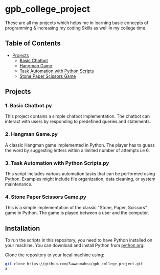 # gpb_college_project
These are all my projects which helps me in learning basic concepts of programming &amp; increasing my coding Skills as well in my college time.

## Table of Contents

- [Projects]()
  - [Basic Chatbot](/Basic%20Chatbot.py)
  - [Hangman Game](/Hangman_Game.py)
  - [Task Automation with Python Scripts](/Task%20Automation%20with%20Python%20Scripts.py)
  - [Stone Paper Scissors Game](/stone_paper_scissors_game.py)

## Projects

### 1. Basic Chatbot.py

This project contains a simple chatbot implementation. The chatbot can interact with users by responding to predefined queries and statements.

### 2. Hangman Game.py

A classic Hangman game implemented in Python. The player has to guess the word by suggesting letters within a limited number of attempts i.e 6.

### 3. Task Automation with Python Scripts.py

This script includes various automation tasks that can be performed using Python. Examples might include file organization, data cleaning, or system maintenance.

### 4. Stone Paper Scissors Game.py

This is a simple implementation of the classic "Stone, Paper, Scissors" game in Python. The game is played between a user and the computer.

## Installation

To run the scripts in this repository, you need to have Python installed on your machine. You can download and install Python from [python.org](https://www.python.org/downloads/).

Clone the repository to your local machine using:

```sh
git clone https://github.com/Sawanmahna/gpb_college_project.git
a
